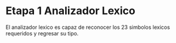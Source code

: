# Etapa 1 Analizador Lexico

El analizador lexico es capaz de reconocer los 23 simbolos lexicos requeridos y regresar su tipo.
